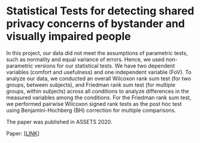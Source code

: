 # Statistical Tests for detecting shared privacy concerns of bystander and visually impaired people

In this project, our data did not meet the assumptions of parametric tests, such as normality and equal variance of errors. Hence, we used non-parametric versions for our statistical tests. We have two dependent variables (comfort and usefulness) and one independent variable (FoV). To analyze our data, we conducted an overall Wilcoxon rank sum test (for two groups, between subjects), and Friedman rank sum test (for multiple groups, within subjects) across all conditions to analyze differences in the measured variables among the conditions. For the Friedman rank sum test, we performed pairwise Wilcoxon signed rank tests as the post hoc test using Benjamini-Hochberg (BH) correction for multiple comparisons.

The paper was published in ASSETS 2020.

Paper: [[LINK](https://dl.acm.org/doi/10.1145/3373625.3417003)]
